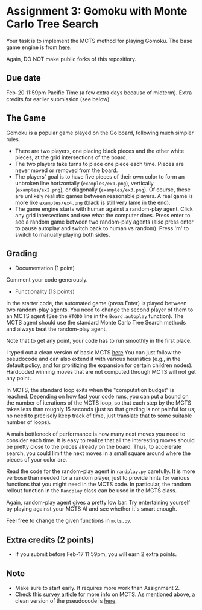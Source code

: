 Assignment 3: Gomoku with Monte Carlo Tree Search
=========

Your task is to implement the MCTS method for playing Gomoku. The base game engine is from [here](https://github.com/HackerSir/PygameTutorials/tree/master/Lesson04/Gomoku). 

Again, DO NOT make public forks of this repositiory. 

Due date
-----
Feb-20 11:59pm Pacific Time (a few extra days because of midterm). Extra credits for earlier submission (see below). 

The Game
-----
Gomoku is a popular game played on the Go board, following much simpler rules. 

- There are two players, one placing black pieces and the other white pieces, at the grid intersections of the board. 
- The two players take turns to place one piece each time. Pieces are never moved or removed from the board. 
- The players' goal is to have five pieces of their own color to form an unbroken line horizontally (`examples/ex1.png`), vertically (`examples/ex2.png`), or diagonally (`examples/ex3.png`). Of course, these are unlikely realistic games between reasonable players. A real game is more like `examples/ex4.png` (black is still very lame in the end).  
- The game engine starts with human against a random-play agent. Click any grid intersections and see what the computer does. Press enter to see a random game between two random-play agents (also press enter to pause autoplay and switch back to human vs random). Press 'm' to switch to manually playing both sides.  

Grading
-----

- Documentation (1 point)

Comment your code generously. 

- Functionality (13 points)

In the starter code, the automated game (press Enter) is played between two random-play agents. You need to change the second player of them to an MCTS agent (See the `#TODO` line in the `Board.autoplay` function). The MCTS agent should use the standard Monte Carlo Tree Search methods and always beat the random-play agent. 

Note that to get any point, your code has to run smoothly in the first place. 

I typed out a clean version of basic MCTS [here](https://www.overleaf.com/read/wvmqsgrstqwg) You can just follow the pseudocode and can also extend it with various heuristics (e.g., in the default policy, and for proritizing the expansion for certain children nodes). Hardcoded winning moves that are not computed through MCTS will not get any point. 

In MCTS, the standard loop exits when the "computation budget" is reached. Depending on how fast your code runs, you can put a bound on the number of iterations of the MCTS loop, so that each step by the MCTS takes less than roughly 15 seconds (just so that grading is not painful for us; no need to precisely keep track of time, just translate that to some suitable number of loops). 

A main bottleneck of performance is how many next moves you need to consider each time. It is easy to realize that all the interesting moves should be pretty close to the pieces already on the board. Thus, to accelerate search, you could limit the next moves in a small square around where the pieces of your color are. 

Read the code for the random-play agent in `randplay.py` carefully. It is more verbose than needed for a random player, just to provide hints for various functions that you might need in the MCTS code. In particular, the random rollout function in the `Randplay` class can be used in the MCTS class. 

Again, random-play agent gives a pretty low bar. Try entertaining yourself by playing against your MCTS AI and see whether it's smart enough. 

Feel free to change the given functions in `mcts.py`.

Extra credits (2 points)
------
- If you submit before Feb-17 11:59pm, you will earn 2 extra points. 

Note
------
- Make sure to start early. It requires more work than Assignment 2. 
- Check this [survey article](http://mcts.ai/pubs/mcts-survey-master.pdf) for more info on MCTS. As mentioned above, a clean version of the pseudocode is [here](https://www.overleaf.com/read/wvmqsgrstqwg).
